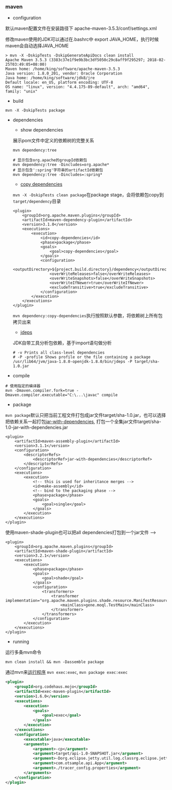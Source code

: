 ### maven

- configuration

默认maven配置文件在安装路径下 apache-maven-3.5.3/conf/settings.xml

修改maven使用的JDK可以通过在.bashrc中 export JAVA_HOME，执行时候maven会自动选择JAVA_HOME
```
> mvn -X -DskipTests -DskipGenerateApiDocs clean install
Apache Maven 3.5.3 (3383c37e1f9e9b3bc3df5050c29c8aff9f295297; 2018-02-25T03:49:05+08:00)
Maven home: /home/king/software/apache-maven-3.5.3
Java version: 1.8.0_201, vendor: Oracle Corporation
Java home: /home/king/software/jdk8/jre
Default locale: en_US, platform encoding: UTF-8
OS name: "linux", version: "4.4.175-89-default", arch: "amd64", family: "unix"
```

- build 
```
mvn -X -DskipTests package
```

- dependencies
    * show dependencies
    
    展示pom文件中定义的依赖树的完整关系
    ```
    mvn dependency:tree

    # 显示包含org.apache的groupId依赖包
    mvn dependency:tree -Dincludes=org.apache*
    # 显示包含':spring'字符串的artifactId依赖包
    mvn dependency:tree -Dincludes=:spring*
    ```
    * [copy dependencies](https://maven.apache.org/plugins/maven-dependency-plugin/examples/copying-project-dependencies.html)
    
    `mvn -X -DskipTests clean package`在package stage，会将依赖包copy到`target/dependency`目录
    ```
    <plugin>
        <groupId>org.apache.maven.plugins</groupId>
        <artifactId>maven-dependency-plugin</artifactId>
        <version>3.1.0</version>
        <executions>
            <execution>
                <id>copy-dependencies</id>
                <phase>package</phase>
                <goals>
                    <goal>copy-dependencies</goal>
                </goals>
                <configuration>
                    <outputDirectory>${project.build.directory}/dependency</outputDirectory>
                    <overWriteReleases>false</overWriteReleases>
                    <overWriteSnapshots>false</overWriteSnapshots>
                    <overWriteIfNewer>true</overWriteIfNewer>
                    <excludeTransitive>true</excludeTransitive>
                </configuration>
            </execution>
        </executions>
    </plugin>
    ```
    `mvn dependency:copy-dependencies`执行按照默认参数，将依赖树上所有包拷贝出来
    
    * [jdeps](https://docs.oracle.com/javase/8/docs/technotes/tools/unix/jdeps.html)
    
    JDK自带工具分析包依赖，基于import语句做分析
    ```
    # -v Prints all class-level dependencies
    # -P -profile Shows profile or the file containing a package
    /usr/lib64/jvm/java-1.8.0-openjdk-1.8.0/bin/jdeps -P target/sha-1.0.jar
    ```

- compile
```
# 使用指定的编译器
mvn -Dmaven.compiler.fork=true -Dmaven.compiler.executable="C:\...\javac" compile
```

- package

`mvn package`默认只把当前工程文件打包成jar文件target/sha-1.0.jar，也可以选择把依赖关系一起打包[jar-with-dependencies](http://maven.apache.org/plugins/maven-assembly-plugin/usage.html), 打包一个全集jar文件target/sha-1.0-jar-with-dependencies.jar
```
<plugin>
    <artifactId>maven-assembly-plugin</artifactId>
    <version>3.1.1</version>
    <configuration>
        <descriptorRefs>
            <descriptorRef>jar-with-dependencies</descriptorRef>
        </descriptorRefs>
    </configuration>
    <executions>
        <execution>
            <!-- this is used for inheritance merges -->
            <id>make-assembly</id>
            <!-- bind to the packaging phase -->
            <phase>package</phase>
            <goals>
                <goal>single</goal>
            </goals>
        </execution>
    </executions>
</plugin>
```

使用maven-shade-plugin也可以把all dependencies打包到一个jar文件 -->
```
<plugin>
    <groupId>org.apache.maven.plugins</groupId>
    <artifactId>maven-shade-plugin</artifactId>
    <version>3.2.1</version>
    <executions>
        <execution>
            <phase>package</phase>
            <goals>
                <goal>shade</goal>
            </goals>
            <configuration>
                <transformers>
                    <transformer implementation="org.apache.maven.plugins.shade.resource.ManifestResourceTransformer">
                        <mainClass>gene.moql.TestMain</mainClass>
                    </transformer>
                </transformers>
            </configuration>
        </execution>
    </executions>
</plugin>
```

- running

运行多条mvn命令
```
mvn clean install && mvn -Dassemble package
```
通过mvn来[运行程序](https://www.mojohaus.org/exec-maven-plugin/usage.html) `mvn exec:exec`, `mvn package exec:exec`
```xml
<plugin>
    <groupId>org.codehaus.mojo</groupId>
    <artifactId>exec-maven-plugin</artifactId>
    <version>1.6.0</version>
    <executions>
        <execution>
            <goals>
                <goal>exec</goal>
            </goals>
        </execution>
    </executions>
    <configuration>
        <executable>java</executable>
        <arguments>
            <argument>-cp</argument>
            <argument>target/api-1.0-SNAPSHOT.jar</argument>
            <argument>-Dorg.eclipse.jetty.util.log.classrg.eclipse.jetty.util.log.StdErrLog</argument>
            <argument>com.otsample.api.App</argument>
            <argument>./tracer_config.properties</argument>
        </arguments>
    </configuration>
</plugin>
```
